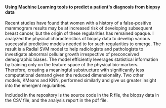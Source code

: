 #### Using Machine Learning tools to predict a patient's diagnosis from biopsy data

Recent studies have found that women with a history of a false-positive mammogram results may be at increased risk of developing subsequent breast cancer, but the origin of these regularities has remained opaque. I analyzed the physical characteristics of biopsy data to develop various successful predictive models needed to for such regularities to emerge. The result is a Radial SVM model to help radiologists and pathologists to investigate abnormal cellular growth irrespective of preconceived demographic biases. The model efficiently leverages statistical information by training only on the feature space of the physical bio-markers. Therefore, creating a meaningful substructure with significantly less computational demand given the reduced dimensionality. Two other models, KMeans and KNN, performed similarly and give us greater insight into the emergent regularities.

Included in the repository is the source code in the R file, the biopsy data in the CSV file, and the analysis report in the pdf file. 
